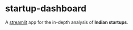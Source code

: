 # startup-dashboard
A [streamlit](https://docs.streamlit.io/library/get-started/create-an-app) app for the in-depth analysis of **Indian startups**.
